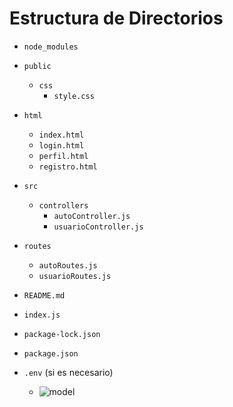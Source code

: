 # Estructura de Directorios

- `node_modules`
- `public`
  - `css`
    - `style.css`
- `html`
  - `index.html`
  - `login.html`
  - `perfil.html`
  - `registro.html`
- `src`
  - `controllers`
    - `autoController.js`
    - `usuarioController.js`
- `routes`
  - `autoRoutes.js`
  - `usuarioRoutes.js`
- `README.md`
- `index.js`
- `package-lock.json`
- `package.json`
- `.env` (si es necesario)


 
  - ![model](https://github.com/binbashz/NEW-API-CAR-USER/assets/124454895/24696462-9c03-4490-b0ff-a63b3448eb05)
